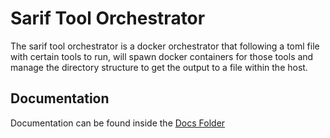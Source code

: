 # Sarif Tool Orchestrator

The sarif tool orchestrator is a docker orchestrator that following a toml file with certain tools to run, will spawn docker containers for those tools and manage the directory structure to get the output to a file within the host.

## Documentation

Documentation can be found inside the [Docs Folder](https://github.com/Barroqueiro/sarif-orchestrator/tree/main/docs)


